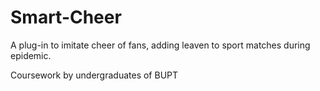 # Smart-Cheer

A plug-in to imitate cheer of fans, adding leaven to sport matches during epidemic.

Coursework by undergraduates of BUPT
